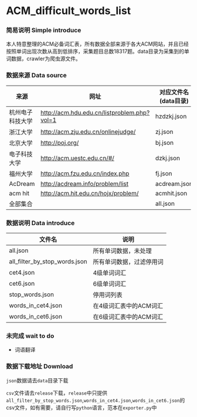 # ACM_difficult_words_list
### 简易说明 Simple introduce

本人特意整理的ACM必备词汇表，所有数据全部来源于各大ACM网站，并且已经按照单词出现次数从高到低排序，采集题目总数18317题。data目录为采集到的单词数据，crawler为爬虫源文件。

### 数据来源 Data source

| 来源       | 网址                                       | 对应文件名(data目录) | 题数    |
| -------- | ---------------------------------------- | ------------- | ----- |
| 杭州电子科技大学 | http://acm.hdu.edu.cn/listproblem.php?vol=1 | hzdzkj.json   | 5216  |
| 浙江大学     | http://acm.zju.edu.cn/onlinejudge/       | zj.json       | 2977  |
| 北京大学     | http://poj.org/                          | bj.json       | 3054  |
| 电子科技大学   | http://acm.uestc.edu.cn/#/               | dzkj.json     | 1753  |
| 福州大学     | http://acm.fzu.edu.cn/index.php          | fj.json       | 1283  |
| AcDream  | http://acdream.info/problem/list         | acdream.json  | 773   |
| acm hit  | http://acm.hit.edu.cn/hojx/problem/      | acmhit.json   | 3261  |
| 全部集合     |                                          | all.json      | 18317 |

### 数据说明 Data introduce

| 文件名                           | 说明            |
| ----------------------------- | ------------- |
| all.json                      | 所有单词数据，未处理    |
| all_filter_by_stop_words.json | 所有单词数据，过滤停用词  |
| cet4.json                     | 4级单词词汇        |
| cet6.json                     | 6级单词词汇        |
| stop_words.json               | 停用词列表         |
| words_in_cet4.json            | 在4级词汇表中的ACM词汇 |
| words_in_cet6.json            | 在6级词汇表中的ACM词汇 |

### 未完成 wait to do

* 词语翻译

### 数据下载地址 Download

`json`数据请去`data`目录下载

`csv`文件请去`release`下载，`release`中只提供`all_filter_by_stop_words.json`,`words_in_cet4.json`,`words_in_cet6.json`的csv文件，如有需要，请自行写`python`语言，范本在`exporter.py`中